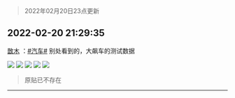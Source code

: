 > 2022年02月20日23点更新
<link rel="stylesheet" href="https://cdn.jsdelivr.net/gh/taotie6/sampleJSON@main/css/photo_show.css">
<meta name="referrer" content="no-referrer" />


 ## 2022-02-20 21:29:35 

 [㪚木](https://www.coolapk.com/feed/33702645?shareKey=NWU4NTJlNjU1NjFjNjIxMjU3YTY~) ：<a class="feed-link-tag" href="/t/汽车?type=0">#汽车#</a> 别处看到的，大飙车的测试数据 

<div class="album">
<img class="img-item" src="http://image.coolapk.com/feed/2022/0220/21/1081091_a556778a_3768_539_471@639x1791.jpeg" />
<img class="img-item" src="http://image.coolapk.com/feed/2022/0220/21/1081091_a121041f_3768_54_206@480x3409.jpeg" />
<img class="img-item" src="http://image.coolapk.com/feed/2022/0220/21/1081091_7105ea2c_3768_5406_501@480x2735.jpeg" />
<img class="img-item" src="http://image.coolapk.com/feed/2022/0220/21/1081091_b50c346d_3768_5411_286@480x1706.jpeg" />
<img class="img-item" src="http://image.coolapk.com/feed/2022/0220/21/1081091_da4520d7_3768_5413_476@640x1458.jpeg" />
</div>

> 原贴已不存在 

 ------- 

